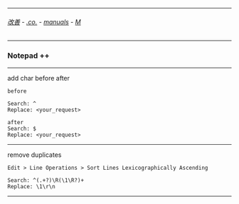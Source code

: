 
---

###### [改善](https://github.com/ttltrk/0C/blob/master/README.MD) - [.co.](https://github.com/ttltrk/PRG/blob/master/CODING.MD) - [manuals](https://github.com/ttltrk/PRG/blob/master/MAN.MD) - [M](https://github.com/ttltrk/ELSE/blob/master/M/M.MD)

---

### Notepad ++

---

add char before after

```
before

Search: ^ 
Replace: <your_request>

after
Search: $ 
Replace: <your_request>
```

---

remove duplicates

```
Edit > Line Operations > Sort Lines Lexicographically Ascending 

Search: ^(.+?)\R(\1\R?)+
Replace: \1\r\n
```

---

